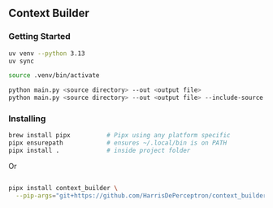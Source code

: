 ## Context Builder 

### Getting Started

```bash
uv venv --python 3.13 
uv sync

source .venv/bin/activate

python main.py <source directory> --out <output file>
python main.py <source directory> --out <output file> --include-source
```

### Installing 

```bash
brew install pipx          # Pipx using any platform specific
pipx ensurepath            # ensures ~/.local/bin is on PATH
pipx install .             # inside project folder
```

Or
```bash

pipx install context_builder \
  --pip-args="git+https://github.com/HarrisDePerceptron/context_builder.git@v0.1.0#egg=context_builder"

```
```

